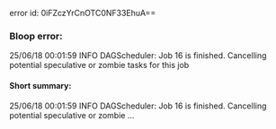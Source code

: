 error id: 0iFZczYrCnOTC0NF33EhuA==
### Bloop error:

25/06/18 00:01:59 INFO DAGScheduler: Job 16 is finished. Cancelling potential speculative or zombie tasks for this job
#### Short summary: 

25/06/18 00:01:59 INFO DAGScheduler: Job 16 is finished. Cancelling potential speculative or zombie ...